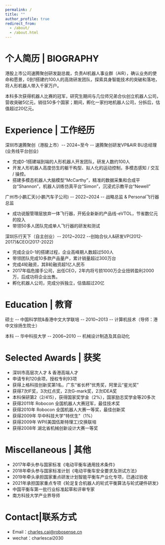 ```yaml
---
permalink: /
title: ""
author_profile: true
redirect_from: 
  - /about/
  - /about.html
---
```


个人简历 | BIOGRAPHY
======
港股上市公司速腾聚创研发副总裁，负责AI机器人事业群（AIR），确认业务的使命和愿景，0到1搭建约100人的高效研发团队，探索具身智能技术的突破和落地，将人形机器人带入千家万户。

本科多次获得机器人比赛的冠军，研究生期间与几位师兄弟合伙创立机器人公司，营收突破5亿元，销往50多个国家；期间，孵化一家扫地机器人公司，分拆后，估值超过20亿元。

Experience | 工作经历
======
深圳市速腾聚创（港股上市）-- 2024~至今 -- 速腾聚创研发VP&AIR BU总经理(业务线平台创业)
- 完成0-1搭建端到端的人形机器人开发团队，研发人数约100人
- 开发人形机器人高度仿生的躯干构型、拟人化的运动控制，多模态感知 / 交互 / 操控。
- 搭建多模态机器人大脑模型“McCarthy”，精准的数据采集和合成平台“Shannon”，机器人训练仿真平台“Simon”，沉浸式示教平台“Newell”


广州市小鹏汇天(小鹏汽车子公司) -- 2022~2024 -- 战略总监 & Personal飞行器总监
- 成功说服管理层放弃一体飞行器，开拓全新新的产品线-eVTOL，节省数亿元的投入
- 带领50多人团队完成单人飞行器的研发和测试


深圳乐行天下（自主创业）-- 2012~2022 --创始合伙人&研发VP(2012-2017)&CEO(2017-2022)
- 完成企业0-1的搭建过程，企业高峰期人数超过500人
- 带领团队完成10多款产品量产，累计销量超过300万台
- 完成4轮融资，其B轮融资超1亿人民币
- 2017年临危接手公司，出任CEO，2年内将亏损1000万企业扭转盈利2000万，后成功将企业出售。
- 孵化机器人公司，完成分拆独立，估值超过20亿

Education | 教育
======
硕士 -- 中国科学院&香港中文大学联培 -- 2010~2013 -- 计算机技术（导师：港中文徐扬生院士）

本科 -- 华中科技大学 -- 2006~2010 -- 机械设计制造及其自动化



Selected Awards | 获奖
======
- 深圳市高层次人才 & 香港高端人才
- 申请专利120余项，授权专利93项
- 获得上格科技创新奖第1名，广东“省长杯”优秀奖，阿里云“星光奖”
- 获得7次IF奖，3次红点奖，2次G-mark奖，2次IDEA奖
- 本科保研第2（2/415），获得国家奖学金（2%），国家励志奖学金等20多次
- 获得2011年 Robocon 全国机器人大赛冠军，最佳技术奖
- 获得2010年 Robocon 全国机器人大赛一等奖，最佳创新奖
- 获得2009年 华中科技大学"特优生"（1%）
- 获得2009年 WPI(美国伍斯特理工)交换联培
- 获得2008年 湖北省机械创新设计大赛一等奖

Miscellaneous | 其他
======
- 2017年牵头参与国家标准《电动平衡车通用技术条件》
- 2018年牵头参与国家标准计划《电动平衡车安全要求及测试方法》
- 2019年牵头承担国家重点研发计划智能平衡车产业化专项，已通过验收
- 2021年承担国家重点专项《轮足复合机器人的轮式平衡算法与轮式硬件研发》
- 中国平衡车第一批行业标准起草和评审专家
- 南方科技大学产业界导师

Contact|联系方式
======
- Email：charles.cai@robosense.cn
- wechat：charlescai2030
